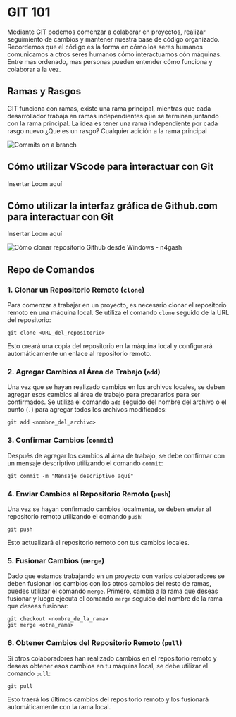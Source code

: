 # GIT 101

Mediante GIT podemos comenzar a colaborar en proyectos, realizar seguimiento de cambios y mantener nuestra base de código organizado. Recordemos que el código es la forma en cómo los seres humanos comunicamos a otros seres humanos cómo interactuamos cón máquinas. Entre mas ordenado, mas personas pueden entender cómo funciona y colaborar a la vez.

## Ramas y Rasgos 

GIT funciona con ramas, existe una rama principal, mientras que cada desarrollador trabaja en ramas independientes que se terminan juntando con la rama principal. La idea es tener una rama independiente por cada rasgo nuevo ¿Que es un rasgo? Cualquier adición a la rama principal

![Commits on a branch](https://learn.microsoft.com/es-es/devops/_img/branching_line.png)
## Cómo utilizar VScode para interactuar con Git

Insertar Loom aquí

## Cómo utilizar la interfaz gráfica de Github.com para interactuar con Git

Insertar Loom aquí

![Cómo clonar repositorio Github desde Windows - n4gash](https://i0.wp.com/www.n4gash.com/wp-content/2023/01/Git-with-GitHub-Workflows.png?resize=1203%2C638&ssl=1)

## Repo de Comandos

### 1. Clonar un Repositorio Remoto (`clone`)

Para comenzar a trabajar en un proyecto, es necesario clonar el repositorio remoto en una máquina local. Se utiliza el comando `clone` seguido de la URL del repositorio:

`git clone <URL_del_repositorio>` 

Esto creará una copia del repositorio en la máquina local y configurará automáticamente un enlace al repositorio remoto.

### 2. Agregar Cambios al Área de Trabajo (`add`)

Una vez que se hayan realizado cambios en los archivos locales, se deben agregar esos cambios al área de trabajo para prepararlos para ser confirmados. Se utiliza el comando `add` seguido del nombre del archivo o el punto (`.`) para agregar todos los archivos modificados:


`git add <nombre_del_archivo>` 

### 3. Confirmar Cambios (`commit`)

Después de agregar los cambios al área de trabajo, se debe confirmar con un mensaje descriptivo utilizando el comando `commit`:

`git commit -m "Mensaje descriptivo aquí"` 

### 4. Enviar Cambios al Repositorio Remoto (`push`)

Una vez se hayan confirmado cambios localmente, se deben enviar al repositorio remoto utilizando el comando `push`:


`git push` 

Esto actualizará el repositorio remoto con tus cambios locales.

### 5. Fusionar Cambios (`merge`)

Dado que estamos trabajando en un proyecto con varios colaboradores se deben fusionar los cambios con los otros cambios del resto de ramas, puedes utilizar el comando `merge`. Primero, cambia a la rama que deseas fusionar y luego ejecuta el comando `merge` seguido del nombre de la rama que deseas fusionar:

```
git checkout <nombre_de_la_rama> 
git merge <otra_rama>
```

### 6. Obtener Cambios del Repositorio Remoto (`pull`)

Si otros colaboradores han realizado cambios en el repositorio remoto y deseas obtener esos cambios en tu máquina local, se debe utilizar el comando `pull`:


`git pull` 

Esto traerá los últimos cambios del repositorio remoto y los fusionará automáticamente con la rama local.